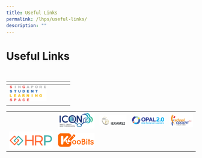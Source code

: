 ```yaml
---
title: Useful Links
permalink: /lhps/useful-links/
description: ""
---
```

# Useful Links
<a href="" target = "_blank"> <img src="" style="width:50%"></a>
<table>
<thead>
  <tr>
    <th></th>
    <th></th>
    <th></th>
    <th></th>
    <th></th>
  </tr>
</thead>
<tbody>
  <tr>
    <td><a href="https://vle.learning.moe.edu.sg/login" target = "_blank"> <img src="/images/Lphs/SLS_1.jpg" style="width:100px"></a></td>
    <td></td>
    <td></td>
    <td></td>
    <td></td>
  </tr>
  <tr>
    <td></td>
    <td></td>
    <td></td>
    <td></td>
    <td></td>
  </tr>
</tbody>
</table>

|   |   |   |   |   |
|:---:|:----:|:---:|:---:|:---:|
|  ![]() | ![](/images/Lphs/icon%20logo.png)  | ![](/images/Lphs/iexams.png)  | ![](/images/Lphs/opal.png)  | ![](/images/Lphs/school%20cockpit.jpg)  |
| ![](/images/Lphs/HRP.png)  |  ![](/images/Lphs/koobits.png) |   |   |   |